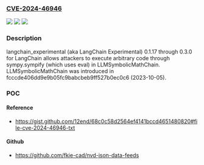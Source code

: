### [CVE-2024-46946](https://cve.mitre.org/cgi-bin/cvename.cgi?name=CVE-2024-46946)
![](https://img.shields.io/static/v1?label=Product&message=n%2Fa&color=blue)
![](https://img.shields.io/static/v1?label=Version&message=n%2Fa&color=blue)
![](https://img.shields.io/static/v1?label=Vulnerability&message=n%2Fa&color=brighgreen)

### Description

langchain_experimental (aka LangChain Experimental) 0.1.17 through 0.3.0 for LangChain allows attackers to execute arbitrary code through sympy.sympify (which uses eval) in LLMSymbolicMathChain. LLMSymbolicMathChain was introduced in fcccde406dd9e9b05fc9babcbeb9ff527b0ec0c6 (2023-10-05).

### POC

#### Reference
- https://gist.github.com/12end/68c0c58d2564ef4141bccd4651480820#file-cve-2024-46946-txt

#### Github
- https://github.com/fkie-cad/nvd-json-data-feeds

